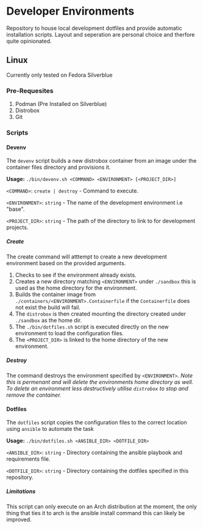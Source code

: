 # Developer Environments

Repository to house local development dotfiles and provide automatic installation scripts. Layout and seperation
are personal choice and therfore quite opinionated.

## Linux

Currently only tested on Fedora Silverblue

### Pre-Requesites

1. Podman (Pre Installed on Silverblue)
2. Distrobox
3. Git

### Scripts

#### Devenv

The `devenv` script builds a new distrobox container from an image under the container files directory and provisions it.

**Usage:** `./bin/devenv.sh <COMMAND> <ENVIRONMENT> [<PROJECT_DIR>]`

`<COMMAND>`: `create | destroy` - Command to execute.

`<ENVIRONMENT>`: `string` - The name of the development environment i.e "base".

`<PROJECT_DIR>`: `string` - The path of the directory to link to for development projects.

##### Create

The create command will atttempt to create a new development environment based on the provided arguments.

1. Checks to see if the environment already exists.
2. Creates a new directory matching `<ENVIRONMENT>` under `./sandbox` this is used as the home directory for the environment.
3. Builds the container image from `./containers/<ENVIRONMENT>.Containerfile` if the `Containerfile` does not exist the build will fail.
4. The `distrobox` is then created mounting the directory created under `./sandbox` as the home dir.
5. The `./bin/dotfiles.sh` script is executed directly on the new environment to load the configuration files.
6. The `<PROJECT_DIR>` is linked to the home directory of the new environment.

##### Destroy

The command destroys the environment specified by `<ENVIRONMENT>`. *Note this is permenant and will delete the 
environments home directory as well. To delete an environment less destructively utilise `distrobox` to stop 
and remove the container.*

#### Dotfiles

The `dotfiles` script copies the configuration files to the correct location using `ansible` to automate the task

**Usage:** `./bin/dotfiles.sh <ANSIBLE_DIR> <DOTFILE_DIR>`

`<ANSIBLE_DIR>`: `string` - Directory containing the ansible playbook and requirements file.

`<DOTFILE_DIR>`: `string` - Directory containing the dotfiles specified in this repository.

##### Limitations

This script can only execute on an Arch distribution at the moment, the only thing that ties it to arch is the 
ansible install command this can likely be improved.
